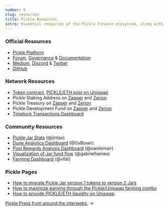 ```yaml
---
number: 6
slug: resources
title: Pickle Resources
intro: Essential resources of the Pickle Finance ecosystem, along with some key extended help articles.
---
```


### Official Resources

- [Pickle Platform](https://pickle.finance)
- [Forum](https://forum.pickle.finance), [Governance](https://snapshot.page/#/pickle) & [Documentation](https://docs.pickle.finance)
- [Medium](https://medium.com/@picklefinance/pickle-finance-launch-beea2eb8eacb), [Discord](http://discord.gg/uG6WhYkM8n) & [Twitter](https://twitter.com/picklefinance)
- [GitHub](http://github.com/pickle-finance/protocol)

### Network Resources

- [Token contract](https://etherscan.io/address/0x429881672b9ae42b8eba0e26cd9c73711b891ca5), [PICKLE/ETH pool on Uniswap](https://uniswap.info/pair/0xdc98556Ce24f007A5eF6dC1CE96322d65832A819)
- Pickle Staking Address on [Zapper](https://zapper.fi/dashboard?address=0xa17a8883da1abd57c690df9ebf58fc194edab66f) and [Zerion](https://app.zerion.io/0xa17a8883da1abd57c690df9ebf58fc194edab66f/overview)
- Pickle Treasury on [Zapper](https://zapper.fi/dashboard?address=0x066419eaef5de53cc5da0d8702b990c5bc7d1ab3) and [Zerion](https://app.zerion.io/0x066419eaef5de53cc5da0d8702b990c5bc7d1ab3/overview)
- Pickle Development Fund on [Zapper](https://zapper.fi/dashboard?address=0x2fee17F575fa65C06F10eA2e63DBBc50730F145D) and [Zerion](https://app.zerion.io/0x2fee17F575fa65C06F10eA2e63DBBc50730F145D/overview)
- [Timelock Transactions Dashboard](https://timelock.pickle.finance)

### Community Resources

- [Pickle Jar Stats](https://pickle-jar.info) (@jintao)
- [Dune Analytics Dashboard](https://duneanalytics.com/0xBoxer/pickle-finance-pjar-dashboard) (@0xBoxer)
- [Pool Rewards Analysis Dashboard](https://pickle-analysis.netlify.app) (@swolemair)
- [Visualization of Jar fund flow](/jar-flows/) (@gabrielhaines)
- [Farming Dashboard](https://vfat.tools/pickle/) (@vfat)

### Pickle Pages

- [How to migrate Pickle Jar version 1 tokens to version 2 Jars](/jar2-migration/)
- [How to maximize earning through the Pickle/Uniswap farming combo](/uniswap-pickle/)
- [How to provide PICKLE/ETH liquidity on Uniswap](/uniswap-liquidity/)

[Pickle Press from around the interwebs.](/press/) →
